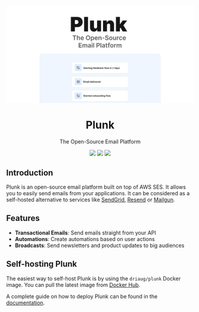 ![card.png](/assets/card.png)

<h1 align="center">Plunk</h1>

<p align="center">
    The Open-Source Email Platform
</p>

<p align="center">
    <img src="https://img.shields.io/github/contributors/useplunk/plunk"/>
    <img src="https://img.shields.io/github/actions/workflow/status/driaug/plunk-whitelabel/docker-build.yml"/>
    <img src="https://img.shields.io/docker/pulls/driaug/plunk"/>
</p>

## Introduction
Plunk is an open-source email platform built on top of AWS SES. It allows you to easily send emails from your applications.
It can be considered as a self-hosted alternative to services like [SendGrid](https://sendgrid.com/), [Resend](https://resend.com) or [Mailgun](https://www.mailgun.com/).

## Features
- **Transactional Emails**: Send emails straight from your API
- **Automations**: Create automations based on user actions
- **Broadcasts**: Send newsletters and product updates to big audiences

## Self-hosting Plunk
The easiest way to self-host Plunk is by using the `driaug/plunk` Docker image.
You can pull the latest image from [Docker Hub](https://hub.docker.com/r/driaug/plunk/).

A complete guide on how to deploy Plunk can be found in the [documentation](https://docs.useplunk.com/getting-started/self-hosting).
